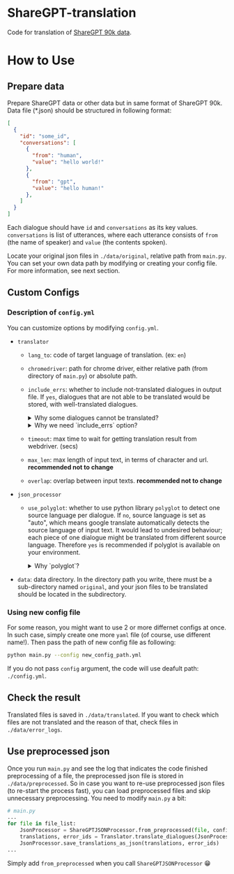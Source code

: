 # ShareGPT-translation
Code for translation of [ShareGPT 90k data](https://github.com/lm-sys/FastChat/issues/90).

# How to Use
## Prepare data
Prepare ShareGPT data or other data but in same format of ShareGPT 90k.
Data file (*.json) should be structured in following format:
```json
[
  {
    "id": "some_id",
    "conversations": [
      {
        "from": "human",
        "value": "hello world!"
      },
      {
        "from": "gpt",
        "value": "hello human!"
      },
    ]
  }
]
```
Each dialogue should have `id` and `conversations` as its key values. `conversations` is list of utterances, where each utterance consists of `from` (the name of speaker) and `value` (the contents spoken).

Locate your original json files in `./data/original`, relative path from `main.py`.
You can set your own data path by modifying or creating your config file. For more information, see next section.

## Custom Configs
### Description of `config.yml`
You can customize options by modifying `config.yml`.
- `translator`
    - `lang_to`: code of target language of translation. (ex: `en`)
    - `chromedriver`: path for chrome driver, either relative path (from directory of `main.py`) or absolute path.
    - `include_errs`: whether to include not-translated dialogues in output file. If `yes`, dialogues that are not able to be translated would be stored, with well-translated dialogues.
    
        <details>
        <summary>Why some dialogues cannot be translated?</summary>
        <div markdown="1">

        - This code does not split within one sentence. If the length of a sentence exceeds max_length, it simply does not translate the whole dialogue.
        - Chrome webdriver might crash in a sudden. When such bad thing happens, the code skips the dialogue.

        </div>
        </details>
        <details>
        <summary>Why we need `include_errs` option?</summary>
        <div markdown="1">
          
        - If you want to manually check all the not-translated dialogues and then correct them, this option would be useful. Use error logs in `./data/error_logs` to facilitate such chore.
          
        </div>
        </details>
    - `timeout`: max time to wait for getting translation result from webdriver. (secs)
    - `max_len`: max length of input text, in terms of character and url. **recommended not to change**
    - `overlap`: overlap between input texts. **recommended not to change**
- `json_processor`
    - `use_polyglot`: whether to use python library `polyglot` to detect one source language per dialogue. If `no`, source language is set as "auto", which means google translate automatically detects the source language of input text. It would lead to undesired behaviour; each piece of one dialogue might be translated from different source language. Therefore `yes` is recommended if polyglot is available on your environment.
        
        <details>
        <summary>Why `polyglot`?</summary>
        <div markdown="1">
          
        - `polyglot` seems to be one of the best-performing language-detecting library in terms of accuracy and speed. (see [here](https://stackoverflow.com/questions/39142778/how-to-determine-the-language-of-a-piece-of-text))
        
  </div>
        </details>
- `data`: data directory. In the directory path you write, there must be a sub-directory named `original`, and your json files to be translated should be located in the subdirectory.

### Using new config file
For some reason, you might want to use 2 or more differnet configs at once. In such case, simply create one more `yaml` file (of course, use different name!). Then pass the path of new config file as following:
```bash
python main.py --config new_config_path.yml
```
If you do not pass `config` argument, the code will use deafult path: `./config.yml`.

## Check the result
Translated files is saved in `./data/translated`. If you want to check which files are not translated and the reason of that, check files in `./data/error_logs`.

## Use preprocessed json
Once you run `main.py` and see the log that indicates the code finished preprocessing of a file, the preprocessed json file is stored in `./data/preprocessed`. So in case you want to re-use preprocessed json files (to re-start the process fast), you can load preprocessed files and skip unnecessary preprocessing. You need to modify `main.py` a bit:
```python
# main.py
...
for file in file_list:
    JsonProcessor = ShareGPTJSONProcessor.from_preprocessed(file, config["json_preprocessor"])
    translations, error_ids = Translator.translate_dialogues(JsonProcessor.dialogues)
    JsonProcessor.save_translations_as_json(translations, error_ids)
...
```
Simply add `from_preprocessed` when you call `ShareGPTJSONProcessor` 😁




